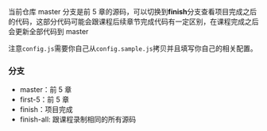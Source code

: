当前仓库 master 分支是前 5 章的源码，可以切换到**finish**分支查看项目完成之后的代码，这部分代码可能会跟课程后续章节完成代码有一定区别，在课程完成之后会更新全部代码到 master

注意`config.js`需要你自己从`config.sample.js`拷贝并且填写你自己的相关配置。

### 分支

- master：前 5 章
- first-5：前 5 章
- finish：项目完成
- finish-all: 跟课程录制相同的所有源码
